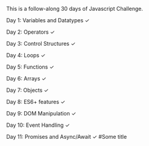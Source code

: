 This is a follow-along 30 days of Javascript Challenge.

Day 1: Variables and Datatypes   ✓

Day 2: Operators   ✓

Day 3: Control Structures   ✓

Day 4: Loops   ✓

Day 5: Functions   ✓

Day 6: Arrays   ✓

Day 7: Objects   ✓

Day 8: ES6+ features   ✓

Day 9: DOM Manipulation   ✓

Day 10: Event Handling   ✓

Day 11: Promises and Async/Await   ✓
#Some title
